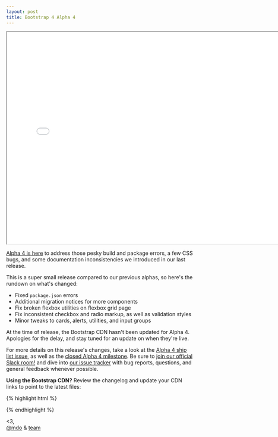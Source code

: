 ```yaml
---
layout: post
title: Bootstrap 4 Alpha 4
---
```


<div class="embed-responsive embed-responsive-16by9">
  <iframe class="embed-responsive-item" src="//www.youtube.com/embed/p0OX_8YvFxA?rel=0" width="760" height="570" allowfullscreen></iframe>
</div>

[Alpha 4 is here](http://v4-alpha.getbootstrap.com) to address those pesky build and package errors, a few CSS bugs, and some documentation inconsistencies we introduced in our last release.

This is a super small release compared to our previous alphas, so here's the rundown on what's changed:

- Fixed `package.json` errors
- Additional migration notices for more components
- Fix broken flexbox utilities on flexbox grid page
- Fix inconsistent checkbox and radio markup, as well as validation styles
- Minor tweaks to cards, alerts, utilities, and input groups

At the time of release, the Bootstrap CDN hasn't been updated for Alpha 4. Apologies for the delay, and stay tuned for an update on when they're live.

For more details on this release's changes, take a look at the [Alpha 4 ship list issue](https://github.com/twbs/bootstrap/issues/20373), as well as the [closed Alpha 4 milestone](https://github.com/twbs/bootstrap/milestone/40?closed=1). Be sure to [join our official Slack room!](https://bootstrap-slack.herokuapp.com) and dive into [our issue tracker](https://github.com/twbs/bootstrap/issues/) with bug reports, questions, and general feedback whenever possible.

**Using the Bootstrap CDN?** Review the changelog and update your CDN links to point to the latest files:

{% highlight html %}
<!-- Latest compiled and minified CSS -->
<link rel="stylesheet" href="https://maxcdn.bootstrapcdn.com/bootstrap/4.0.0-alpha.4/css/bootstrap.min.css" integrity="sha384-2hfp1SzUoho7/TsGGGDaFdsuuDL0LX2hnUp6VkX3CUQ2K4K+xjboZdsXyp4oUHZj" crossorigin="anonymous">

<!-- Latest compiled and minified JavaScript -->
<script src="https://maxcdn.bootstrapcdn.com/bootstrap/4.0.0-alpha.4/js/bootstrap.min.js" integrity="sha384-VjEeINv9OSwtWFLAtmc4JCtEJXXBub00gtSnszmspDLCtC0I4z4nqz7rEFbIZLLU" crossorigin="anonymous"></script>
{% endhighlight %}

<3,<br>
[@mdo](https://twitter.com/mdo) & [team](https://github.com/twbs)
